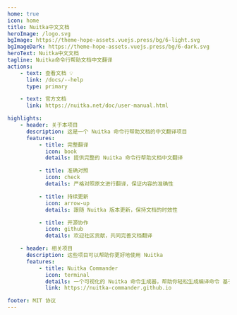 ```yaml
---
home: true
icon: home
title: Nuitka中文文档
heroImage: /logo.svg
bgImage: https://theme-hope-assets.vuejs.press/bg/6-light.svg
bgImageDark: https://theme-hope-assets.vuejs.press/bg/6-dark.svg
heroText: Nuitka中文文档
tagline: Nuitka命令行帮助文档中文翻译
actions:
    - text: 查看文档 💡
      link: /docs/--help
      type: primary

    - text: 官方文档
      link: https://nuitka.net/doc/user-manual.html

highlights:
    - header: 关于本项目
      description: 这是一个 Nuitka 命令行帮助文档的中文翻译项目
      features:
          - title: 完整翻译
            icon: book
            details: 提供完整的 Nuitka 命令行帮助文档中文翻译

          - title: 准确对照
            icon: check
            details: 严格对照原文进行翻译，保证内容的准确性

          - title: 持续更新
            icon: arrow-up
            details: 跟随 Nuitka 版本更新，保持文档的时效性

          - title: 开源协作
            icon: github
            details: 欢迎社区贡献，共同完善文档翻译

    - header: 相关项目
      description: 这些项目可以帮助你更好地使用 Nuitka
      features:
          - title: Nuitka Commander
            icon: terminal
            details: 一个可视化的 Nuitka 命令生成器，帮助你轻松生成编译命令 基于该翻译文档
            link: https://nuitka-commander.github.io

footer: MIT 协议
---
```

